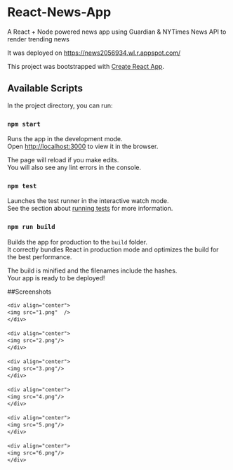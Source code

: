 # React-News-App
A React + Node powered news app using Guardian &amp; NYTimes News API to render trending news

It was deployed on https://news2056934.wl.r.appspot.com/

This project was bootstrapped with [Create React App](https://github.com/facebook/create-react-app).

## Available Scripts

In the project directory, you can run:

### `npm start`

Runs the app in the development mode.<br />
Open [http://localhost:3000](http://localhost:3000) to view it in the browser.

The page will reload if you make edits.<br />
You will also see any lint errors in the console.

### `npm test`

Launches the test runner in the interactive watch mode.<br />
See the section about [running tests](https://facebook.github.io/create-react-app/docs/running-tests) for more information.

### `npm run build`

Builds the app for production to the `build` folder.<br />
It correctly bundles React in production mode and optimizes the build for the best performance.

The build is minified and the filenames include the hashes.<br />
Your app is ready to be deployed!

##Screenshots

    <div align="center">
    <img src="1.png"  />
    </div>
    
    <div align="center">
    <img src="2.png"/>
    </div>
    
    <div align="center">
    <img src="3.png"/>
    </div>
    
    <div align="center">
    <img src="4.png"/>
    </div>
    
    <div align="center">
    <img src="5.png"/>
    </div>
    
    <div align="center">
    <img src="6.png"/>
    </div>
  

